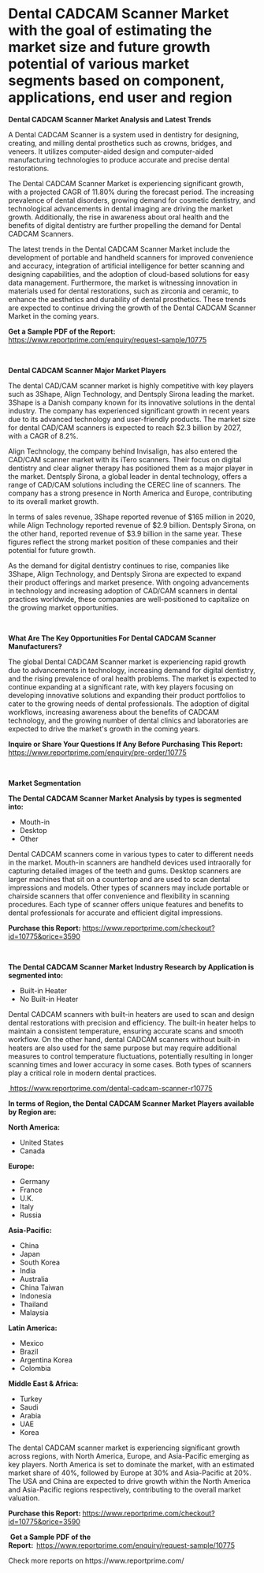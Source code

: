 <p><h1>Dental CADCAM Scanner Market with the goal of estimating the market size and future growth potential of various market segments based on component, applications, end user and region</h1></p><p><strong>Dental CADCAM Scanner Market Analysis and Latest Trends</strong></p>
<p><p>A Dental CADCAM Scanner is a system used in dentistry for designing, creating, and milling dental prosthetics such as crowns, bridges, and veneers. It utilizes computer-aided design and computer-aided manufacturing technologies to produce accurate and precise dental restorations.</p><p>The Dental CADCAM Scanner Market is experiencing significant growth, with a projected CAGR of 11.80% during the forecast period. The increasing prevalence of dental disorders, growing demand for cosmetic dentistry, and technological advancements in dental imaging are driving the market growth. Additionally, the rise in awareness about oral health and the benefits of digital dentistry are further propelling the demand for Dental CADCAM Scanners.</p><p>The latest trends in the Dental CADCAM Scanner Market include the development of portable and handheld scanners for improved convenience and accuracy, integration of artificial intelligence for better scanning and designing capabilities, and the adoption of cloud-based solutions for easy data management. Furthermore, the market is witnessing innovation in materials used for dental restorations, such as zirconia and ceramic, to enhance the aesthetics and durability of dental prosthetics. These trends are expected to continue driving the growth of the Dental CADCAM Scanner Market in the coming years.</p></p>
<p><strong>Get a Sample PDF of the Report:&nbsp;</strong> <a href="https://www.reportprime.com/enquiry/request-sample/10775">https://www.reportprime.com/enquiry/request-sample/10775</a></p>
<p>&nbsp;</p>
<p><strong>Dental CADCAM Scanner Major Market Players</strong></p>
<p><p>The dental CAD/CAM scanner market is highly competitive with key players such as 3Shape, Align Technology, and Dentsply Sirona leading the market. 3Shape is a Danish company known for its innovative solutions in the dental industry. The company has experienced significant growth in recent years due to its advanced technology and user-friendly products. The market size for dental CAD/CAM scanners is expected to reach $2.3 billion by 2027, with a CAGR of 8.2%.</p><p>Align Technology, the company behind Invisalign, has also entered the CAD/CAM scanner market with its iTero scanners. Their focus on digital dentistry and clear aligner therapy has positioned them as a major player in the market. Dentsply Sirona, a global leader in dental technology, offers a range of CAD/CAM solutions including the CEREC line of scanners. The company has a strong presence in North America and Europe, contributing to its overall market growth.</p><p>In terms of sales revenue, 3Shape reported revenue of $165 million in 2020, while Align Technology reported revenue of $2.9 billion. Dentsply Sirona, on the other hand, reported revenue of $3.9 billion in the same year. These figures reflect the strong market position of these companies and their potential for future growth.</p><p>As the demand for digital dentistry continues to rise, companies like 3Shape, Align Technology, and Dentsply Sirona are expected to expand their product offerings and market presence. With ongoing advancements in technology and increasing adoption of CAD/CAM scanners in dental practices worldwide, these companies are well-positioned to capitalize on the growing market opportunities.</p></p>
<p>&nbsp;</p>
<p><strong>What Are The Key Opportunities For Dental CADCAM Scanner Manufacturers?</strong></p>
<p><p>The global Dental CADCAM Scanner market is experiencing rapid growth due to advancements in technology, increasing demand for digital dentistry, and the rising prevalence of oral health problems. The market is expected to continue expanding at a significant rate, with key players focusing on developing innovative solutions and expanding their product portfolios to cater to the growing needs of dental professionals. The adoption of digital workflows, increasing awareness about the benefits of CADCAM technology, and the growing number of dental clinics and laboratories are expected to drive the market's growth in the coming years.</p></p>
<p><strong>Inquire or Share Your Questions If Any Before Purchasing This Report:</strong> <a href="https://www.reportprime.com/enquiry/pre-order/10775">https://www.reportprime.com/enquiry/pre-order/10775</a></p>
<p>&nbsp;</p>
<p><strong>Market Segmentation</strong></p>
<p><strong>The Dental CADCAM Scanner Market Analysis by types is segmented into:</strong></p>
<p><ul><li>Mouth-in</li><li>Desktop</li><li>Other</li></ul></p>
<p><p>Dental CADCAM scanners come in various types to cater to different needs in the market. Mouth-in scanners are handheld devices used intraorally for capturing detailed images of the teeth and gums. Desktop scanners are larger machines that sit on a countertop and are used to scan dental impressions and models. Other types of scanners may include portable or chairside scanners that offer convenience and flexibility in scanning procedures. Each type of scanner offers unique features and benefits to dental professionals for accurate and efficient digital impressions.</p></p>
<p><strong>Purchase this Report:&nbsp;</strong><a href="https://www.reportprime.com/checkout?id=10775&price=3590">https://www.reportprime.com/checkout?id=10775&price=3590</a></p>
<p>&nbsp;</p>
<p><strong>The Dental CADCAM Scanner Market Industry Research by Application is segmented into:</strong></p>
<p><ul><li>Built-in Heater</li><li>No Built-in Heater</li></ul></p>
<p><p>Dental CADCAM scanners with built-in heaters are used to scan and design dental restorations with precision and efficiency. The built-in heater helps to maintain a consistent temperature, ensuring accurate scans and smooth workflow. On the other hand, dental CADCAM scanners without built-in heaters are also used for the same purpose but may require additional measures to control temperature fluctuations, potentially resulting in longer scanning times and lower accuracy in some cases. Both types of scanners play a critical role in modern dental practices.</p></p>
<p><a href="https://www.reportprime.com/dental-cadcam-scanner-r10775">&nbsp;https://www.reportprime.com/dental-cadcam-scanner-r10775</a></p>
<p><strong>In terms of Region, the Dental CADCAM Scanner Market Players available by Region are:</strong></p>
<p>
    <p> <strong> North America: </strong>
        <ul>
            <li>United States</li>
            <li>Canada</li>
        </ul>
        </p> 
    <p> <strong> Europe: </strong>
        <ul>
            <li>Germany</li>
            <li>France</li>
            <li>U.K.</li>
            <li>Italy</li>
            <li>Russia</li>
        </ul>
        </p> 
    <p> <strong> Asia-Pacific: </strong>
        <ul>
            <li>China</li>
            <li>Japan</li>
            <li>South Korea</li>
            <li>India</li>
            <li>Australia</li>
            <li>China Taiwan</li>
            <li>Indonesia</li>
            <li>Thailand</li>
            <li>Malaysia</li>
        </ul>
        </p> 
    <p> <strong> Latin America: </strong>
        <ul>
            <li>Mexico</li>
            <li>Brazil</li>
            <li>Argentina Korea</li>
            <li>Colombia</li>
        </ul>
        </p> 
    <p> <strong> Middle East & Africa: </strong>
        <ul>
            <li>Turkey</li>
            <li>Saudi</li>
            <li>Arabia</li>
            <li>UAE</li>
            <li>Korea</li>
        </ul>
    </p>
    </p>
<p><p>The dental CADCAM scanner market is experiencing significant growth across regions, with North America, Europe, and Asia-Pacific emerging as key players. North America is set to dominate the market, with an estimated market share of 40%, followed by Europe at 30% and Asia-Pacific at 20%. The USA and China are expected to drive growth within the North America and Asia-Pacific regions respectively, contributing to the overall market valuation.</p></p>
<p><strong>Purchase this Report: </strong><a href="https://www.reportprime.com/checkout?id=10775&price=3590">https://www.reportprime.com/checkout?id=10775&price=3590</a></p>
<p>&nbsp;<strong>Get a Sample PDF of the Report:&nbsp;&nbsp;</strong><a href="https://www.reportprime.com/enquiry/request-sample/10775">https://www.reportprime.com/enquiry/request-sample/10775</a></p>
<p><strong></strong></p>
<p>Check more reports on https://www.reportprime.com/</p>